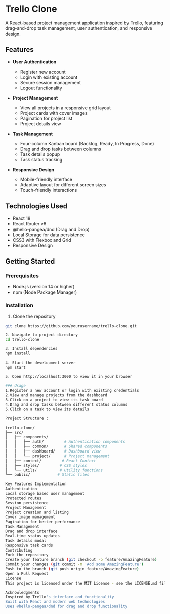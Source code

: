 # Trello Clone

A React-based project management application inspired by Trello, featuring drag-and-drop task management, user authentication, and responsive design.

## Features

- **User Authentication**
  - Register new account
  - Login with existing account
  - Secure session management
  - Logout functionality

- **Project Management**
  - View all projects in a responsive grid layout
  - Project cards with cover images
  - Pagination for project list
  - Project details view

- **Task Management**
  - Four-column Kanban board (Backlog, Ready, In Progress, Done)
  - Drag and drop tasks between columns
  - Task details popup
  - Task status tracking

- **Responsive Design**
  - Mobile-friendly interface
  - Adaptive layout for different screen sizes
  - Touch-friendly interactions

## Technologies Used

- React 18
- React Router v6
- @hello-pangea/dnd (Drag and Drop)
- Local Storage for data persistence
- CSS3 with Flexbox and Grid
- Responsive Design

## Getting Started

### Prerequisites

- Node.js (version 14 or higher)
- npm (Node Package Manager)

### Installation

1. Clone the repository
```bash
git clone https://github.com/yourusername/trello-clone.git

2. Navigate to project directory
cd trello-clone

3. Install dependencies
npm install

4. Start the development server
npm start

5. Open http://localhost:3000 to view it in your browser

### Usage
1.Register a new account or login with existing credentials
2.View and manage projects from the dashboard
3.Click on a project to view its task board
4.Drag and drop tasks between different status columns
5.Click on a task to view its details

Project Structure : 

trello-clone/
├── src/
│   ├── components/
│   │   ├── auth/         # Authentication components
│   │   ├── common/       # Shared components
│   │   ├── dashboard/    # Dashboard view
│   │   └── project/      # Project management
│   ├── context/         # React Context
│   ├── styles/         # CSS styles
│   └── utils/          # Utility functions
└── public/            # Static files

Key Features Implementation
Authentication
Local storage based user management
Protected routes
Session persistence
Project Management
Project creation and listing
Cover image management
Pagination for better performance
Task Management
Drag and drop interface
Real-time status updates
Task details modal
Responsive task cards
Contributing
Fork the repository
Create your feature branch (git checkout -b feature/AmazingFeature)
Commit your changes (git commit -m 'Add some AmazingFeature')
Push to the branch (git push origin feature/AmazingFeature)
Open a Pull Request
License
This project is licensed under the MIT License - see the LICENSE.md file for details

Acknowledgments
Inspired by Trello's interface and functionality
Built with React and modern web technologies
Uses @hello-pangea/dnd for drag and drop functionality

